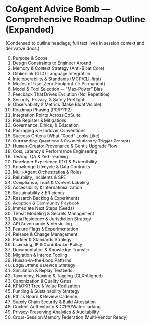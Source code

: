 # CoAgent Advice Bomb — Comprehensive Roadmap Outline (Expanded)

(Condensed to outline headings; full text lives in session context and derivative docs.)

0) Purpose & Scope
1) Design Constraints to Engineer Around
2) Memory & Context Strategy (Anti-Bloat Core)
3) Gibberlink (GLX) Language Integration
4) Interoperability & Standards (MCP/CLI-first)
5) Modes of Use (Zero-Footprint ↔ Permanent)
6) Model & Tool Selection — “Max-Power” Bias
7) Feedback That Drives Evolution (Not Repetition)
8) Security, Privacy, & Safety Preflight
9) Observability & Metrics (Make Bloat Visible)
10) Roadmap Phasing (P0/P1/P2)
11) Integration Points Across CoSuite
12) Risk Register & Mitigations
13) Governance, Ethics, & Education
14) Packaging & Handover Conventions
15) Success Criteria (What “Good” Looks Like)
16) Outstanding Questions & Co-evolutionary Trigger Prompts
17) Human-Creator Provenance & Gentle Upgrade Flow
18) Cost, Latency & Performance Engineering
19) Testing, QA & Red-Teaming
20) Developer Experience (DX) & Extensibility
21) Knowledge Lifecycle & Data Contracts
22) Multi-Agent Orchestration & Roles
23) Reliability, Incidents & SRE
24) Compliance, Trust & Content Labeling
25) Accessibility & Internationalization
26) Sustainability & Efficiency
27) Research Backlog & Experiments
28) Adoption & Community Playbook
29) Immediate Next Steps (Seeds)
30) Threat Modeling & Secrets Management
31) Data Residency & Jurisdiction Strategy
32) API Governance & Versioning
33) Feature Flags & Experimentation
34) Release & Change Management
35) Partner & Standards Strategy
36) Licensing, IP & Contribution Policy
37) Documentation & Knowledge Transfer
38) Migration & Interop Tooling
39) Human-in-the-Loop Patterns
40) Edge/Offline & Device Strategy
41) Simulation & Replay Testbeds
42) Taxonomy, Naming & Tagging (GLX-Aligned)
43) Canonization & Quality Gates
44) KPI/OKR Tree & Value Realization
45) Funding & Sustainability Strategy
46) Ethics Board & Review Cadence
47) Supply Chain Security & Build Attestation
48) Content Authenticity & C2PA/Watermarking
49) Privacy-Preserving Analytics & Auditability
50) Cross-Session Memory Federation (Multi-Vendor Ready)
